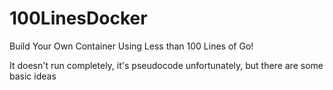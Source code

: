 # 100LinesDocker
Build Your Own Container Using Less than 100 Lines of Go!


It doesn't run completely, it's pseudocode unfortunately, but there are some basic ideas
